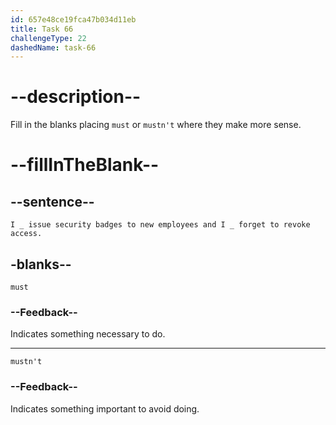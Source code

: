 ```yaml
---
id: 657e48ce19fca47b034d11eb
title: Task 66
challengeType: 22
dashedName: task-66
---
```


# --description--

Fill in the blanks placing `must` or `mustn't` where they make more sense.

# --fillInTheBlank--

## --sentence--

`I _ issue security badges to new employees and I _ forget to revoke access.`

## -blanks--

`must`

### --Feedback--

Indicates something necessary to do.

---

`mustn't`

### --Feedback--

Indicates something important to avoid doing.
